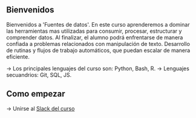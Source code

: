 ## Bienvenidos
Bienvenidos a 'Fuentes de datos'. En este curso aprenderemos a dominar las herramientas mas utilizadas para consumir, procesar, estructurar y comprender datos. Al finalizar, el alumno podrá enfrentarse de manera confiada a problemas relacionados con manipulación de texto. Desarrollo de rutinas y flujos de trabajo automáticos, que puedan escalar de manera eficiente. 

-> Los principales lenguajes del curso son: Python, Bash, R.
-> Lenguajes secuandrios: Git, SQL, JS.

## Como empezar

-> Unirse al [Slack del curso](https://join.slack.com/t/nuevoespaciod-esb7307/shared_invite/zt-ypcr93mo-1qEXusvPXQg7XiKtWHybsw)
